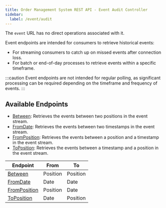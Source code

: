 ```yaml
---
title: Order Management System REST API - Event Audit Controller
sidebar:
  label: /event/audit
---
```


The `event` URL has no direct operations associated with it.

Event endpoints are intended for consumers to retrieve historical events:

* For streaming consumers to catch up on missed events after connection loss.
* For batch or end-of-day processes to retrieve events within a specific timeframe.

:::caution
Event endpoints are not intended for regular polling, as significant processing can be required depending on the timeframe and frequency of events.
:::

## Available Endpoints

* [Between](./between/): Retrieves the events between two positions in the event stream.
* [FromDate](./fromdate/): Retrieves the events between two timestamps in the event stream.
* [FromPosition](./fromposition/): Retrieves the events between a position and a timestamp in the event stream.
* [ToPosition](./toposition/): Retrieves the events between a timestamp and a position in the event stream.

| Endpoint                        | From     | To       |
|---------------------------------|----------|----------|
| [Between](./between/)           | Position | Position |
| [FromDate](./fromdate/)         | Date     | Date     |
| [FromPosition](./fromposition/) | Position | Date     |
| [ToPosition](./toposition/)     | Date     | Position |
